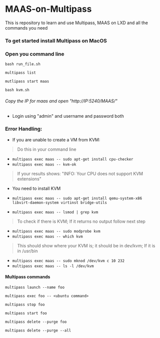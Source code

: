 # MAAS-on-Multipass
This is repository to learn and use Multipass, MAAS on LXD and all the commands you need

### To get started install Multipass on MacOS

### Open you command line 

```bash run_file.sh```

```multipass list```

```mutlipass start maas```

```bash kvm.sh```

###### Copy the IP for maas and open "http://_IP_:5240/MAAS/"

- Login using "admin" and username and password both

### Error Handling:

- If you are unable to create a VM from KVM:
> Do this in your command line
- ``` multipass exec maas -- sudo apt-get install cpu-checker ```
- ``` multipass exec maas -- kvm-ok ```
> If your results shows: "INFO: Your CPU does not support KVM extensions"
- You need to install KVM
- ``` multipass exec maas -- sudo apt-get install qemu-system-x86 libvirt-daemon-system virtinst bridge-utils ```


- ```multipass exec maas -- lsmod | grep kvm``` 
> To check if there is KVM; If it returns no output follow next step
- ```multipass exec maas -- sudo modprobe kvm```
- ```multipass exec maas -- which kvm``` 

> This should show where your KVM is; it should be in dev/kvm; If it is in /usr/bin
- ```multipass exec maas -- sudo mknod /dev/kvm c 10 232```
- ```multipass exec maas -- ls -l /dev/kvm```

#### Multipass commands

```multipass launch --name foo```

```multipass exec foo -- <ubuntu command>```

```multipass stop foo```

```multipass start foo```

```multipass delete --purge foo```

```multipass delete --purge --all```
